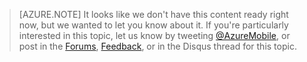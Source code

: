 ﻿>[AZURE.NOTE] It looks like we don't have this content ready right now, but we wanted to let you know about it. If you're particularly interested in this topic, let us know by tweeting [@AzureMobile](https://twitter.com/AzureMobile), or post in the [Forums](http://social.msdn.microsoft.com/Forums/windowsazure/home?forum=azuremobile), [Feedback](http://feedback.azure.com/forums/216254-mobile-services), or in the Disqus thread for this topic.